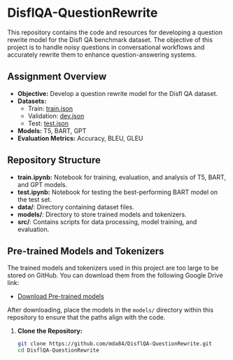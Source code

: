 # DisflQA-QuestionRewrite

This repository contains the code and resources for developing a question rewrite model for the Disfl QA benchmark dataset. The objective of this project is to handle noisy questions in conversational workflows and accurately rewrite them to enhance question-answering systems.

## Assignment Overview

- **Objective:** Develop a question rewrite model for the Disfl QA dataset.
- **Datasets:** 
  - Train: [train.json](https://github.com/google-research-datasets/Disfl-QA/blob/main/train.json)
  - Validation: [dev.json](https://github.com/google-research-datasets/Disfl-QA/blob/main/dev.json)
  - Test: [test.json](https://github.com/google-research-datasets/Disfl-QA/blob/main/test.json)
- **Models:** T5, BART, GPT
- **Evaluation Metrics:** Accuracy, BLEU, GLEU

## Repository Structure

- **train.ipynb:** Notebook for training, evaluation, and analysis of T5, BART, and GPT models.
- **test.ipynb:** Notebook for testing the best-performing BART model on the test set.
- **data/**: Directory containing dataset files.
- **models/**: Directory to store trained models and tokenizers.
- **src/**: Contains scripts for data processing, model training, and evaluation.

## Pre-trained Models and Tokenizers

The trained models and tokenizers used in this project are too large to be stored on GitHub. You can download them from the following Google Drive link:

- [Download Pre-trained models](https://drive.google.com/drive/folders/1zrqx6z3vYqz5haGKvfPChg-F7xr6XlXI?usp=sharing)

After downloading, place the models in the `models/` directory within this repository to ensure that the paths align with the code.

1. **Clone the Repository:**
   ```bash
   git clone https://github.com/mda84/DisflQA-QuestionRewrite.git
   cd DisflQA-QuestionRewrite

